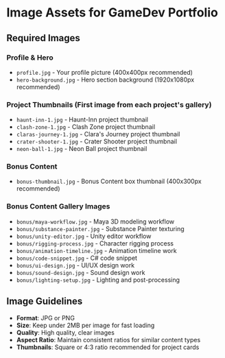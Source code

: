 # Image Assets for GameDev Portfolio

## Required Images

### Profile & Hero
- `profile.jpg` - Your profile picture (400x400px recommended)
- `hero-background.jpg` - Hero section background (1920x1080px recommended)

### Project Thumbnails (First image from each project's gallery)
- `haunt-inn-1.jpg` - Haunt-Inn project thumbnail
- `clash-zone-1.jpg` - Clash Zone project thumbnail  
- `claras-journey-1.jpg` - Clara's Journey project thumbnail
- `crater-shooter-1.jpg` - Crater Shooter project thumbnail
- `neon-ball-1.jpg` - Neon Ball project thumbnail

### Bonus Content
- `bonus-thumbnail.jpg` - Bonus Content box thumbnail (400x300px recommended)

### Bonus Content Gallery Images
- `bonus/maya-workflow.jpg` - Maya 3D modeling workflow
- `bonus/substance-painter.jpg` - Substance Painter texturing
- `bonus/unity-editor.jpg` - Unity editor workflow
- `bonus/rigging-process.jpg` - Character rigging process
- `bonus/animation-timeline.jpg` - Animation timeline work
- `bonus/code-snippet.jpg` - C# code snippet
- `bonus/ui-design.jpg` - UI/UX design work
- `bonus/sound-design.jpg` - Sound design work
- `bonus/lighting-setup.jpg` - Lighting and post-processing

## Image Guidelines
- **Format**: JPG or PNG
- **Size**: Keep under 2MB per image for fast loading
- **Quality**: High quality, clear images
- **Aspect Ratio**: Maintain consistent ratios for similar content types
- **Thumbnails**: Square or 4:3 ratio recommended for project cards




